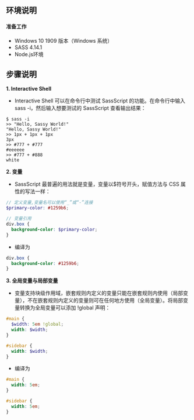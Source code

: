 ## **环境说明**

#### 准备工作

- Windows 10 1909 版本（Windows 系统）
- SASS 4.14.1
- Node.js环境

## **步骤说明**

**1. Interactive Shell**

- Interactive Shell 可以在命令行中测试 SassScript 的功能。在命令行中输入 sass -i，然后输入想要测试的 SassScript 查看输出结果：

```shell
$ sass -i
>> "Hello, Sassy World!"
"Hello, Sassy World!"
>> 1px + 1px + 1px
3px
>> #777 + #777
#eeeeee
>> #777 + #888
white
```

**2. 变量**

- SassScript 最普遍的用法就是变量，变量以$符号开头，赋值方法与 CSS 属性的写法一样：

```scss
// 定义变量,变量名可以使用“_”或“-”连接
$primary-color: #1259b6;

// 变量引用
div.box {
  background-color: $primary-color;
}
```

- 编译为

```css
div.box {
  background-color: #1259b6;
}
```

**3. 全局变量与局部变量**

- 变量支持块级作用域，嵌套规则内定义的变量只能在嵌套规则内使用（局部变量），不在嵌套规则内定义的变量则可在任何地方使用（全局变量）。将局部变量转换为全局变量可以添加 !global 声明：

```scss
#main {
  $width: 5em !global;
  width: $width;
}

#sidebar {
  width: $width;
}
```

- 编译为

```css
#main {
  width: 5em;
}

#sidebar {
  width: 5em;
}
```
